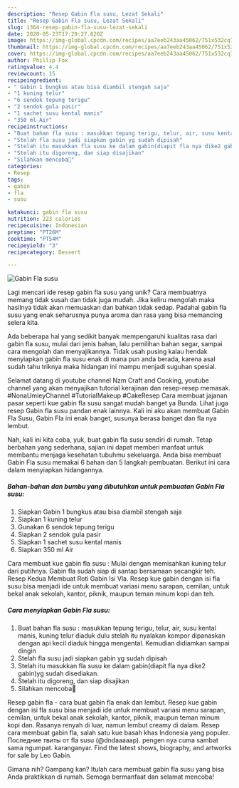 ```yaml
---
description: "Resep Gabin Fla susu, Lezat Sekali"
title: "Resep Gabin Fla susu, Lezat Sekali"
slug: 1364-resep-gabin-fla-susu-lezat-sekali
date: 2020-05-23T17:29:27.820Z
image: https://img-global.cpcdn.com/recipes/aa7eeb243aa45062/751x532cq70/gabin-fla-susu-foto-resep-utama.jpg
thumbnail: https://img-global.cpcdn.com/recipes/aa7eeb243aa45062/751x532cq70/gabin-fla-susu-foto-resep-utama.jpg
cover: https://img-global.cpcdn.com/recipes/aa7eeb243aa45062/751x532cq70/gabin-fla-susu-foto-resep-utama.jpg
author: Phillip Fox
ratingvalue: 4.4
reviewcount: 15
recipeingredient:
- " Gabin 1 bungkus atau bisa diambil stengah saja"
- "1 kuning telur"
- "6 sendok tepung terigu"
- "2 sendok gula pasir"
- "1 sachet susu kental manis"
- "350 ml Air"
recipeinstructions:
- "Buat bahan fla susu : masukkan tepung terigu, telur, air, susu kental manis, kuning telur diaduk dulu stelah itu nyalakan kompor dipanaskan dengan api kecil diaduk hingga mengental. Kemudian didiamkan sampai dingin"
- "Stelah fla susu jadi siapkan gabin yg sudah dipisah"
- "Stelah itu masukkan fla susu ke dalam gabin(diapit fla nya dike2 gabin)yg sudah disediakan."
- "Stelah itu digoreng, dan siap disajikan"
- "Silahkan mencoba🙂"
categories:
- Resep
tags:
- gabin
- fla
- susu

katakunci: gabin fla susu 
nutrition: 223 calories
recipecuisine: Indonesian
preptime: "PT26M"
cooktime: "PT54M"
recipeyield: "3"
recipecategory: Dessert

---
```



![Gabin Fla susu](https://img-global.cpcdn.com/recipes/aa7eeb243aa45062/751x532cq70/gabin-fla-susu-foto-resep-utama.jpg)

Lagi mencari ide resep gabin fla susu yang unik? Cara membuatnya memang tidak susah dan tidak juga mudah. Jika keliru mengolah maka hasilnya tidak akan memuaskan dan bahkan tidak sedap. Padahal gabin fla susu yang enak seharusnya punya aroma dan rasa yang bisa memancing selera kita.

Ada beberapa hal yang sedikit banyak mempengaruhi kualitas rasa dari gabin fla susu, mulai dari jenis bahan, lalu pemilihan bahan segar, sampai cara mengolah dan menyajikannya. Tidak usah pusing kalau hendak menyiapkan gabin fla susu enak di mana pun anda berada, karena asal sudah tahu triknya maka hidangan ini mampu menjadi suguhan spesial.

Selamat datang di youtube channel Nzm Craft and Cooking, youtube channel yang akan menyajikan tutorial kerajinan dan resep-resep memasak. #NonaUmieyChannel #TutorialMakeup #CakeResep Cara membuat jajanan pasar seperti kue gabin fla susu sangat mudah banget ya Bunda. Lihat juga resep Gabin fla susu pandan enak lainnya. Kali ini aku akan membuat Gabin Fla Susu, Gabin Fla ini enak banget, susunya berasa banget dan fla nya lembut.


Nah, kali ini kita coba, yuk, buat gabin fla susu sendiri di rumah. Tetap berbahan yang sederhana, sajian ini dapat memberi manfaat untuk membantu menjaga kesehatan tubuhmu sekeluarga. Anda bisa membuat Gabin Fla susu memakai 6 bahan dan 5 langkah pembuatan. Berikut ini cara dalam menyiapkan hidangannya.

<!--inarticleads1-->

##### Bahan-bahan dan bumbu yang dibutuhkan untuk pembuatan Gabin Fla susu:

1. Siapkan  Gabin 1 bungkus atau bisa diambil stengah saja
1. Siapkan 1 kuning telur
1. Gunakan 6 sendok tepung terigu
1. Siapkan 2 sendok gula pasir
1. Siapkan 1 sachet susu kental manis
1. Siapkan 350 ml Air


Cara membuat kue gabin fla susu : Mulai dengan memisahkan kuning telur dari putihnya. Gabin fla sudah siap di santap bersamaan secangkir teh. Resep Kedua Membuat Roti Gabin Isi Vla. Resep kue gabin dengan isi fla susu bisa menjadi ide untuk membuat variasi menu sarapan, cemilan, untuk bekal anak sekolah, kantor, piknik, maupun teman minum kopi dan teh. 

<!--inarticleads2-->

##### Cara menyiapkan Gabin Fla susu:

1. Buat bahan fla susu : masukkan tepung terigu, telur, air, susu kental manis, kuning telur diaduk dulu stelah itu nyalakan kompor dipanaskan dengan api kecil diaduk hingga mengental. Kemudian didiamkan sampai dingin
1. Stelah fla susu jadi siapkan gabin yg sudah dipisah
1. Stelah itu masukkan fla susu ke dalam gabin(diapit fla nya dike2 gabin)yg sudah disediakan.
1. Stelah itu digoreng, dan siap disajikan
1. Silahkan mencoba🙂


Resep gabin fla - cara buat gabin fla enak dan lembut. Resep kue gabin dengan isi fla susu bisa menjadi ide untuk membuat variasi menu sarapan, cemilan, untuk bekal anak sekolah, kantor, piknik, maupun teman minum kopi dan. Rasanya renyah di luar, namun lembut creamy di dalam. Resep cara membuat gabin fla, salah satu kue basah khas Indonesia yang populer. Последние твиты от fla susu (@dndaaaaap). pengen nya cuma sambat sama ngumpat. karanganyar. Find the latest shows, biography, and artworks for sale by Leo Gabin. 

Gimana nih? Gampang kan? Itulah cara membuat gabin fla susu yang bisa Anda praktikkan di rumah. Semoga bermanfaat dan selamat mencoba!
